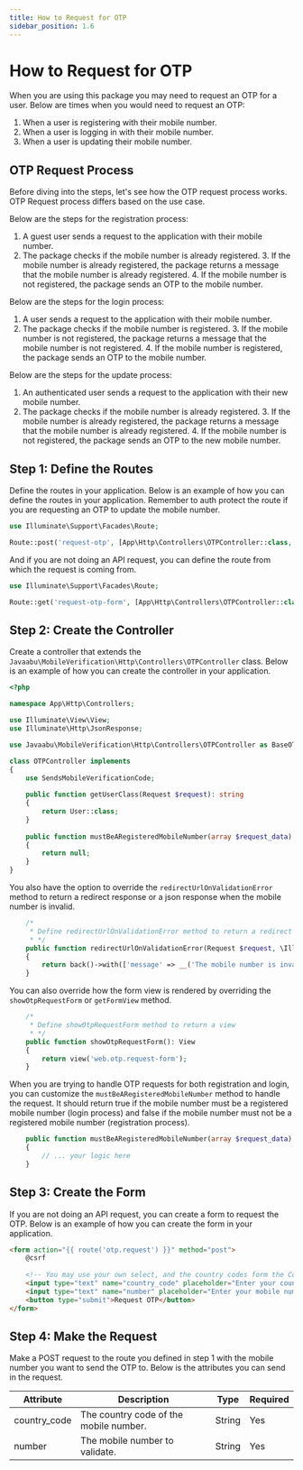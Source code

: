 ```yaml
---
title: How to Request for OTP
sidebar_position: 1.6
---
```


# How to Request for OTP
When you are using this package you may need to request an OTP for a user. Below are times when you would need to request an OTP:
1. When a user is registering with their mobile number.
2. When a user is logging in with their mobile number.
3. When a user is updating their mobile number.

## OTP Request Process
Before diving into the steps, let's see how the OTP request process works. OTP Request process differs based on the use case. 

Below are the steps for the registration process:
1. A guest user sends a request to the application with their mobile number.
2. The package checks if the mobile number is already registered.
    3. If the mobile number is already registered, the package returns a message that the mobile number is already registered.
    4. If the mobile number is not registered, the package sends an OTP to the mobile number.

Below are the steps for the login process:
1. A user sends a request to the application with their mobile number.
2. The package checks if the mobile number is registered.
    3. If the mobile number is not registered, the package returns a message that the mobile number is not registered.
    4. If the mobile number is registered, the package sends an OTP to the mobile number.

Below are the steps for the update process:
1. An authenticated user sends a request to the application with their new mobile number.
2. The package checks if the mobile number is already registered.
    3. If the mobile number is already registered, the package returns a message that the mobile number is already registered.
    4. If the mobile number is not registered, the package sends an OTP to the new mobile number.

## Step 1: Define the Routes
Define the routes in your application. Below is an example of how you can define the routes in your application. Remember to auth protect the route if you are requesting an OTP to update the mobile number.

```php
use Illuminate\Support\Facades\Route;

Route::post('request-otp', [App\Http\Controllers\OTPController::class, 'requestOtp'])->name('otp.request');
```

And if you are not doing an API request, you can define the route from which the request is coming from.

```php
use Illuminate\Support\Facades\Route;

Route::get('request-otp-form', [App\Http\Controllers\OTPController::class, 'showOtpRequestForm'])->name('otp.request.show');
```

## Step 2: Create the Controller
Create a controller that extends the `Javaabu\MobileVerification\Http\Controllers\OTPController` class. Below is an example of how you can create the controller in your application.

```php
<?php

namespace App\Http\Controllers;

use Illuminate\View\View;
use Illuminate\Http\JsonResponse;

use Javaabu\MobileVerification\Http\Controllers\OTPController as BaseOTPController;use Javaabu\SmsNotifications\Notifications\SendsSms;

class OTPController implements 
{
    use SendsMobileVerificationCode;
    
    public function getUserClass(Request $request): string
    {
        return User::class;
    }    
    
    public function mustBeARegisteredMobileNumber(array $request_data): ?bool
    {
        return null;
    }
}
```

You also have the option to override the `redirectUrlOnValidationError` method to return a redirect response or a json response when the mobile number is invalid.

```php
    /*
     * Define redirectUrlOnValidationError method to return a redirect response or a json response
     * */
    public function redirectUrlOnValidationError(Request $request, \Illuminate\Validation\Validator $validator): RedirectResponse|JsonResponse|View
    {
        return back()->with(['message' => __('The mobile number is invalid')]);
    }
```

You can also override how the form view is rendered by overriding the `showOtpRequestForm` or `getFormView` method.

```php
    /*
     * Define showOtpRequestForm method to return a view
     * */
    public function showOtpRequestForm(): View
    {
        return view('web.otp.request-form');
    }
```

When you are trying to handle OTP requests for both registration and login, you can customize the `mustBeARegisteredMobileNumber` method to handle the request.
It should return true if the mobile number must be a registered mobile number (login process) and false if the mobile number must not be a registered mobile number (registration process).
```php
    public function mustBeARegisteredMobileNumber(array $request_data): bool
    {
        // ... your logic here
    }
```

## Step 3: Create the Form

If you are not doing an API request, you can create a form to request the OTP. Below is an example of how you can create the form in your application.

```html
<form action="{{ route('otp.request') }}" method="post">
    @csrf
    
    <!-- You may use your own select, and the country codes form the Countries enum provided by the package -->
    <input type="text" name="country_code" placeholder="Enter your country code">
    <input type="text" name="number" placeholder="Enter your mobile number">
    <button type="submit">Request OTP</button>
</form>
```

## Step 4: Make the Request
Make a POST request to the route you defined in step 1 with the mobile number you want to send the OTP to. Below is the attributes you can send in the request.

| Attribute | Description | Type   | Required |
| --- | --- |--------| --- |
| country_code | The country code of the mobile number. | String | Yes |
| number | The mobile number to validate. | String | Yes |


